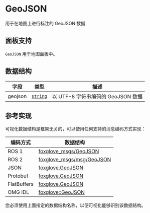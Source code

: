 # GeoJSON

用于在地图上进行标注的 GeoJSON 数据

## 面板支持

`GeoJSON` 用于地图面板中。

## 数据结构

| 字段    | 类型                                                                | 描述                                |
| ------- | ------------------------------------------------------------------- | ----------------------------------- |
| geojson | [`string`](./built-in%20types#string) | 以 UTF-8 字符串编码的 GeoJSON 数据 |

## 参考实现

可视化数据结构是框架无关的，可以使用任何支持的消息编码方式实现：

| 编码方式    | 数据结构                                                                                                      |
| ----------- | ----------------------------------------------------------------------------------------------------------- |
| ROS 1       | [foxglove\_msgs/GeoJSON](https://github.com/foxglove/foxglove-sdk/blob/main/schemas/ros1/GeoJSON.msg)       |
| ROS 2       | [foxglove\_msgs/msg/GeoJSON](https://github.com/foxglove/foxglove-sdk/blob/main/schemas/ros2/GeoJSON.msg)   |
| JSON        | [foxglove.GeoJSON](https://github.com/foxglove/foxglove-sdk/blob/main/schemas/jsonschema/GeoJSON.json)      |
| Protobuf    | [foxglove.GeoJSON](https://github.com/foxglove/foxglove-sdk/blob/main/schemas/proto/foxglove/GeoJSON.proto) |
| FlatBuffers | [foxglove.GeoJSON](https://github.com/foxglove/foxglove-sdk/blob/main/schemas/flatbuffer/GeoJSON.fbs)       |
| OMG IDL     | [foxglove::GeoJSON](https://github.com/foxglove/foxglove-sdk/blob/main/schemas/omgidl/foxglove/GeoJSON.idl) |

您必须使用上面指定的数据结构名称，以便可视化能够识别该数据结构。
